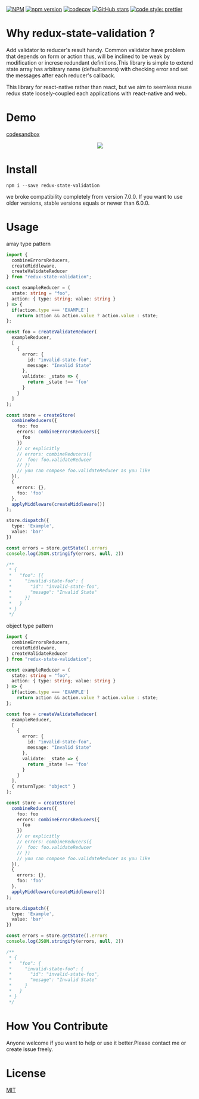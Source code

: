 [![NPM](https://nodei.co/npm/redux-state-validation.png)](https://nodei.co/npm/redux-state-validation/)
[![npm version](https://badge.fury.io/js/redux-state-validation.svg)](https://badge.fury.io/js/redux-state-validation)
[![codecov](https://codecov.io/gh/tkow/redux-state-validation/branch/master/graph/badge.svg)](https://codecov.io/gh/tkow/redux-state-validation)
[![GitHub stars](https://img.shields.io/github/stars/tkow/redux-state-validation.svg?style=social&logo=github&label=Stars)](https://github.com/tkow/redux-state-validation)
[![code style: prettier](https://img.shields.io/badge/code_style-prettier-ff69b4.svg?style=flat-square)](https://github.com/prettier/prettier)

# Why redux-state-validation ?

Add validator to reducer's result handy. Common validator have problem that depends on form or action thus, will be inclined to be weak by modification or increse redundant definitions.This library is simple to extend state array has arbitrary name (default:errors) with checking error and set the messages after each reducer's callback.

This library for react-native rather than react, but we aim to seemless reuse redux state loosely-coupled each applications with react-native and web.

# Demo

[codesandbox](https://codesandbox.io/s/angry-gareth-8gwvm?fontsize=14&hidenavigation=1&theme=dark)

<p align="center">
  <img src="https://raw.github.com/wiki/tkow/redux-state-validation/images/demo/rsv-example.gif" />
</p>

# Install

```
npm i --save redux-state-validation
```

we broke compatibility completely from version 7.0.0.
If you want to use older versions, stable versions equals or newer than 6.0.0.

# Usage

array type pattern

```typescript
import {
  combineErrorsReducers,
  createMiddleware,
  createValidateReducer
} from "redux-state-validation";

const exampleReducer = (
  state: string = "foo",
  action: { type: string; value: string }
) => {
  if(action.type === 'EXAMPLE')
    return action && action.value ? action.value : state;
};

const foo = createValidateReducer(
  exampleReducer,
  [
    {
      error: {
        id: "invalid-state-foo",
        message: "Invalid State"
      },
      validate: _state => {
        return _state !== 'foo'
      }
    }
  ]
);

const store = createStore(
  combineReducers({
    foo: foo
    errors: combineErrorsReducers({
      foo
    })
    // or explicitly
    // errors: combineReducers({
    //  foo: foo.validateReducer
    // })
    // you can compose foo.validateReducer as you like
  }),
  {
    errors: {},
    foo: 'foo'
  },
  applyMiddleware(createMiddleware())
);

store.dispatch({
  type: 'Example',
  value: 'bar'
})

const errors = store.getState().errors
console.log(JSON.stringify(errors, null, 2))

/**
 * {
 *   "foo": [{
 *     "invalid-state-foo": {
 *       "id": "invalid-state-foo",
 *       "mesage": "Invalid State"
 *     }]
 *   }
 * }
 */

```

object type pattern

```typescript
import {
  combineErrorsReducers,
  createMiddleware,
  createValidateReducer
} from "redux-state-validation";

const exampleReducer = (
  state: string = "foo",
  action: { type: string; value: string }
) => {
  if(action.type === 'EXAMPLE')
    return action && action.value ? action.value : state;
};

const foo = createValidateReducer(
  exampleReducer,
  [
    {
      error: {
        id: "invalid-state-foo",
        message: "Invalid State"
      },
      validate: _state => {
        return _state !== 'foo'
      }
    }
  ],
  { returnType: "object" }
);

const store = createStore(
  combineReducers({
    foo: foo
    errors: combineErrorsReducers({
      foo
    })
    // or explicitly
    // errors: combineReducers({
    //  foo: foo.validateReducer
    // })
    // you can compose foo.validateReducer as you like
  }),
  {
    errors: {},
    foo: 'foo'
  },
  applyMiddleware(createMiddleware())
);

store.dispatch({
  type: 'Example',
  value: 'bar'
})

const errors = store.getState().errors
console.log(JSON.stringify(errors, null, 2))

/**
 * {
 *   "foo": {
 *     "invalid-state-foo": {
 *       "id": "invalid-state-foo",
 *       "mesage": "Invalid State"
 *     }
 *   }
 * }
 */

```

# How You Contribute

Anyone welcome if you want to help or use it better.Please contact me or create issue freely.

# License

[MIT](https://github.com/tkow/redux-state-validation/blob/master/LICENSE)
